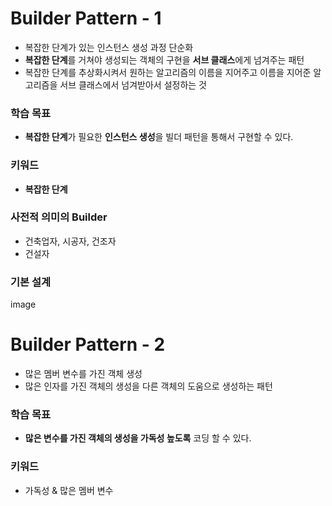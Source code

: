 # Builder Pattern - 1
- 복잡한 단계가 있는 인스턴스 생성 과정 단순화
- **복잡한 단계**를 거쳐야 생성되는 객체의 구현을 **서브 클래스**에게 넘겨주는 패턴
- 복잡한 단계를 추상화시켜서 원하는 알고리즘의 이름을 지어주고 이름을 지어준 알고리즘을 서브 클래스에서 넘겨받아서 설정하는 것


### 학습 목표
- **복잡한 단계**가 필요한 **인스턴스 생성**을 빌더 패턴을 통해서 구현할 수 있다.

### 키워드
- **복잡한 단계**

### 사전적 의미의 Builder
- 건축업자, 시공자, 건조자
- 건설자

### 기본 설계
image


# Builder Pattern - 2
- 많은 멤버 변수를 가진 객체 생성
- 많은 인자를 가진 객체의 생성을 다른 객체의 도움으로 생성하는 패턴

### 학습 목표
- **많은 변수를 가진 객체의 생성을 가독성 높도록** 코딩 할 수 있다.

### 키워드
- 가독성 & 많은 멤버 변수

